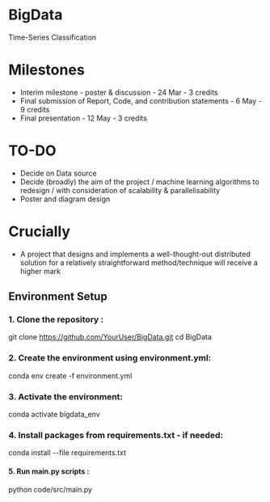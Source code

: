 # BigData
Time-Series Classification

# Milestones
* Interim milestone - poster & discussion - 24 Mar - 3 credits
* Final submission of Report, Code, and contribution statements - 6 May - 9 credits
* Final presentation - 12 May - 3 credits

# TO-DO
* Decide on Data source
* Decide (broadly) the aim of the project / machine learning algorithms to redesign / with consideration of scalability & parallelisability
* Poster and diagram design

# Crucially
* A project that designs and implements a well-thought-out distributed solution for a relatively straightforward method/technique will receive a higher mark

## Environment Setup

### 1. Clone the repository :
git clone https://github.com/YourUser/BigData.git
cd BigData

###  2. Create the environment using environment.yml:
conda env create -f environment.yml

###  3. Activate the environment:
conda activate bigdata_env

###  4. Install packages from requirements.txt - if needed:
conda install --file requirements.txt


####  5. Run main.py scripts :
python code/src/main.py
